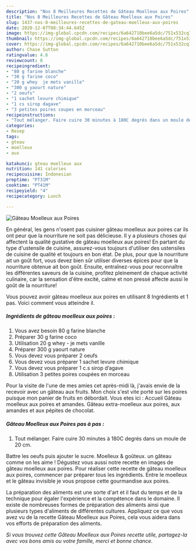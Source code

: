 ```yaml
---
description: "Nos 8 Meilleures Recettes de Gâteau Moelleux aux Poires"
title: "Nos 8 Meilleures Recettes de Gâteau Moelleux aux Poires"
slug: 1437-nos-8-meilleures-recettes-de-gateau-moelleux-aux-poires
date: 2020-12-07T08:34:44.645Z
image: https://img-global.cpcdn.com/recipes/6a642710bee6a5dc/751x532cq70/gateau-moelleux-aux-poires-photo-principale-de-la-recette.jpg
thumbnail: https://img-global.cpcdn.com/recipes/6a642710bee6a5dc/751x532cq70/gateau-moelleux-aux-poires-photo-principale-de-la-recette.jpg
cover: https://img-global.cpcdn.com/recipes/6a642710bee6a5dc/751x532cq70/gateau-moelleux-aux-poires-photo-principale-de-la-recette.jpg
author: Chase Sutton
ratingvalue: 4.6
reviewcount: 8
recipeingredient:
- "80 g farine blanche"
- "30 g farine coco"
- "20 g whey  je mets vanille"
- "300 g yaourt nature"
- "2 oeufs"
- "1 sachet levure chimique"
- "1 cs sirop dagave"
- "3 petites poires coupes en morceau"
recipeinstructions:
- "Tout mélanger. Faire cuire 30 minutes à 180C degrés dans un moule de 20 cm."
categories:
- Resep
tags:
- gteau
- moelleux
- aux

katakunci: gteau moelleux aux 
nutrition: 141 calories
recipecuisine: Indonesian
preptime: "PT31M"
cooktime: "PT41M"
recipeyield: "4"
recipecategory: Lunch

---
```



![Gâteau Moelleux aux Poires](https://img-global.cpcdn.com/recipes/6a642710bee6a5dc/751x532cq70/gateau-moelleux-aux-poires-photo-principale-de-la-recette.jpg)

En général, les gens n'osent pas cuisiner gâteau moelleux aux poires car ils ont peur que la nourriture ne soit pas délicieuse. Il y a plusieurs choses qui affectent la qualité gustative de gâteau moelleux aux poires! En partant du type d'ustensile de cuisine, assurez-vous toujours d'utiliser des ustensiles de cuisine de qualité et toujours en bon état. De plus, pour que la nourriture ait un goût fort, vous devez bien sûr utiliser diverses épices pour que la nourriture obtenue ait bon goût. Ensuite, entraînez-vous pour reconnaître les différentes saveurs de la cuisine, profitez pleinement de chaque activité culinaire, car la sensation d'être excité, calme et non pressé affecte aussi le goût de la nourriture!

<!--inarticleads1-->

Vous pouvez avoir gâteau moelleux aux poires en utilisant 8 Ingrédients et 1 pas. Voici comment vous atteindre il.

##### Ingrédients de gâteau moelleux aux poires :

1. Vous avez besoin 80 g farine blanche
1. Préparer 30 g farine coco
1. Utilisation 20 g whey - je mets vanille
1. Préparer 300 g yaourt nature
1. Vous devez vous préparer 2 oeufs
1. Vous devez vous préparer 1 sachet levure chimique
1. Vous devez vous préparer 1 c.s sirop d’agave
1. Utilisation 3 petites poires coupées en morceau


Pour la visite de l&#39;une de mes amies cet après-midi là, j&#39;avais envie de la recevoir avec un gâteau aux fruits. Mon choix s&#39;est vite porté sur les poires puisque mon panier de fruits en débordait. Vous etes ici : Accueil Gâteau moelleux aux poires et amandes. Gâteau extra-moelleux aux poires, aux amandes et aux pépites de chocolat. 

<!--inarticleads2-->

##### Gâteau Moelleux aux Poires pas à pas :

1. Tout mélanger. Faire cuire 30 minutes à 180C degrés dans un moule de 20 cm.


Battre les oeufs puis ajouter le sucre. Moelleux &amp; goûteux. un gâteau comme on les aime ! Dégustez vous aussi notre recette en images de gâteau moelleux aux poires. Pour réaliser cette recette de gâteau moelleux aux poires, commencer par préparer tous les ingrédients. Entre le moelleux et le gâteau invisible je vous propose cette gourmandise aux poires. 

<!--inarticleads1-->

<p>
La préparation des aliments est une sorte d'art et il faut du temps et de la technique pour égaler l'expérience et la compétence dans le domaine. Il existe de nombreuses formes de préparation des aliments ainsi que plusieurs types d'aliments de différentes cultures. Appliquez ce que vous avez vu de la recette Gâteau Moelleux aux Poires, cela vous aidera dans vos efforts de préparation des aliments.
</p>

<p>
<i>Si vous trouvez cette Gâteau Moelleux aux Poires recette utile, partagez-la avec vos bons amis ou votre famille, merci et bonne chance.</i>
</p>
